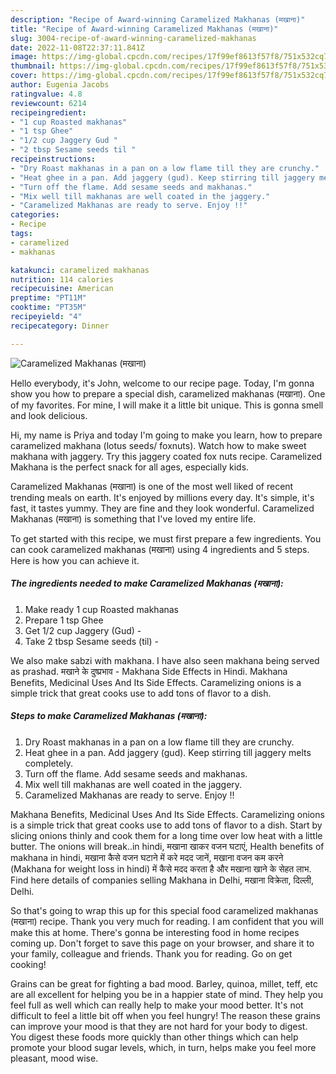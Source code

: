 ```yaml
---
description: "Recipe of Award-winning Caramelized Makhanas (मखाना)"
title: "Recipe of Award-winning Caramelized Makhanas (मखाना)"
slug: 3004-recipe-of-award-winning-caramelized-makhanas
date: 2022-11-08T22:37:11.841Z
image: https://img-global.cpcdn.com/recipes/17f99ef8613f57f8/751x532cq70/caramelized-makhanas-मखाना-recipe-main-photo.jpg
thumbnail: https://img-global.cpcdn.com/recipes/17f99ef8613f57f8/751x532cq70/caramelized-makhanas-मखाना-recipe-main-photo.jpg
cover: https://img-global.cpcdn.com/recipes/17f99ef8613f57f8/751x532cq70/caramelized-makhanas-मखाना-recipe-main-photo.jpg
author: Eugenia Jacobs
ratingvalue: 4.8
reviewcount: 6214
recipeingredient:
- "1 cup Roasted makhanas"
- "1 tsp Ghee"
- "1/2 cup Jaggery Gud "
- "2 tbsp Sesame seeds til "
recipeinstructions:
- "Dry Roast makhanas in a pan on a low flame till they are crunchy."
- "Heat ghee in a pan. Add jaggery (gud). Keep stirring till jaggery melts completely."
- "Turn off the flame. Add sesame seeds and makhanas."
- "Mix well till makhanas are well coated in the jaggery."
- "Caramelized Makhanas are ready to serve. Enjoy !!"
categories:
- Recipe
tags:
- caramelized
- makhanas

katakunci: caramelized makhanas 
nutrition: 114 calories
recipecuisine: American
preptime: "PT11M"
cooktime: "PT35M"
recipeyield: "4"
recipecategory: Dinner

---
```



![Caramelized Makhanas (मखाना)](https://img-global.cpcdn.com/recipes/17f99ef8613f57f8/751x532cq70/caramelized-makhanas-मखाना-recipe-main-photo.jpg)

Hello everybody, it's John, welcome to our recipe page. Today, I'm gonna show you how to prepare a special dish, caramelized makhanas (मखाना). One of my favorites. For mine, I will make it a little bit unique. This is gonna smell and look delicious.

Hi, my name is Priya and today I&#39;m going to make you learn, how to prepare caramelized makhana (lotus seeds/ foxnuts). Watch how to make sweet makhana with jaggery. Try this jaggery coated fox nuts recipe. Caramelized Makhana is the perfect snack for all ages, especially kids.

Caramelized Makhanas (मखाना) is one of the most well liked of recent trending meals on earth. It's enjoyed by millions every day. It's simple, it's fast, it tastes yummy. They are fine and they look wonderful. Caramelized Makhanas (मखाना) is something that I've loved my entire life.


To get started with this recipe, we must first prepare a few ingredients. You can cook caramelized makhanas (मखाना) using 4 ingredients and 5 steps. Here is how you can achieve it.

<!--inarticleads1-->

##### The ingredients needed to make Caramelized Makhanas (मखाना):

1. Make ready 1 cup Roasted makhanas
1. Prepare 1 tsp Ghee
1. Get 1/2 cup Jaggery (Gud) -
1. Take 2 tbsp Sesame seeds (til) -


We also make sabzi with makhana. I have also seen makhana being served as prashad. मखाने के दुष्प्रभाव - Makhana Side Effects in Hindi. Makhana Benefits, Medicinal Uses And Its Side Effects. Caramelizing onions is a simple trick that great cooks use to add tons of flavor to a dish. 

<!--inarticleads2-->

##### Steps to make Caramelized Makhanas (मखाना):

1. Dry Roast makhanas in a pan on a low flame till they are crunchy.
1. Heat ghee in a pan. Add jaggery (gud). Keep stirring till jaggery melts completely.
1. Turn off the flame. Add sesame seeds and makhanas.
1. Mix well till makhanas are well coated in the jaggery.
1. Caramelized Makhanas are ready to serve. Enjoy !!


Makhana Benefits, Medicinal Uses And Its Side Effects. Caramelizing onions is a simple trick that great cooks use to add tons of flavor to a dish. Start by slicing onions thinly and cook them for a long time over low heat with a little butter. The onions will break..in hindi, मखाना खाकर वजन घटाएं, Health benefits of makhana in hindi, मखाना कैसे वजन घटाने में करे मदद जानें, मखाना वजन कम करने (Makhana for weight loss in hindi) में कैसे मदद करता है और मखाना खाने के सेहत लाभ. Find here details of companies selling Makhana in Delhi, मखाना विक्रेता, दिल्ली, Delhi. 

So that's going to wrap this up for this special food caramelized makhanas (मखाना) recipe. Thank you very much for reading. I am confident that you will make this at home. There's gonna be interesting food in home recipes coming up. Don't forget to save this page on your browser, and share it to your family, colleague and friends. Thank you for reading. Go on get cooking!

Grains can be great for fighting a bad mood. Barley, quinoa, millet, teff, etc are all excellent for helping you be in a happier state of mind. They help you feel full as well which can really help to make your mood better. It's not difficult to feel a little bit off when you feel hungry! The reason these grains can improve your mood is that they are not hard for your body to digest. You digest these foods more quickly than other things which can help promote your blood sugar levels, which, in turn, helps make you feel more pleasant, mood wise.
